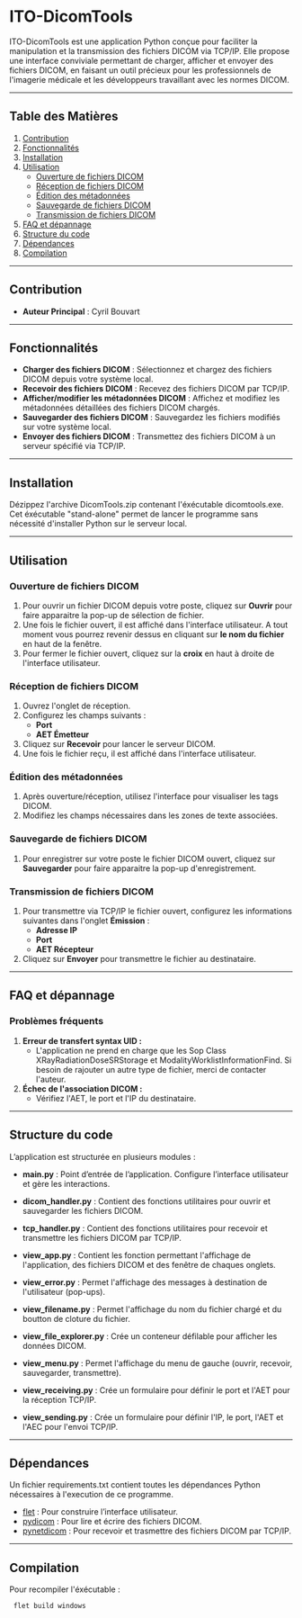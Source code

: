 # ITO-DicomTools

ITO-DicomTools est une application Python conçue pour faciliter la manipulation et la transmission des fichiers DICOM via TCP/IP. Elle propose une interface conviviale permettant de charger, afficher et envoyer des fichiers DICOM, en faisant un outil précieux pour les professionnels de l'imagerie médicale et les développeurs travaillant avec les normes DICOM.

---

## **Table des Matières**

1. [Contribution](#contribution)
2. [Fonctionnalités](#fonctionnalités)
3. [Installation](#installation)  
4. [Utilisation](#utilisation)  
   - [Ouverture de fichiers DICOM](#ouverture-de-fichiers-dicom)  
   - [Réception de fichiers DICOM](#réception-de-fichiers-dicom)  
   - [Édition des métadonnées](#édition-des-métadonnées)  
   - [Sauvegarde de fichiers DICOM](#sauvegarde-de-fichiers-dicom)  
   - [Transmission de fichiers DICOM](#transmission-de-fichiers-dicom)  
5. [FAQ et dépannage](#faq-et-dépannage)
6. [Structure du code](#structure-du-code)
7. [Dépendances](#dépendances)
8. [Compilation](#compilation)

---

## Contribution
- **Auteur Principal** : Cyril Bouvart

---

## Fonctionnalités

- **Charger des fichiers DICOM** : Sélectionnez et chargez des fichiers DICOM depuis votre système local.
- **Recevoir des fichiers DICOM** : Recevez des fichiers DICOM par TCP/IP.
- **Afficher/modifier les métadonnées DICOM** : Affichez et modifiez les métadonnées détaillées des fichiers DICOM chargés.
- **Sauvegarder des fichiers DICOM** : Sauvegardez les fichiers modifiés sur votre système local.
- **Envoyer des fichiers DICOM** : Transmettez des fichiers DICOM à un serveur spécifié via TCP/IP.  

---

## **Installation**

Dézippez l'archive DicomTools.zip contenant l'éxécutable dicomtools.exe. Cet éxécutable "stand-alone" permet de lancer le programme sans nécessité d'installer Python sur le serveur local.

---

## **Utilisation**

### **Ouverture de fichiers DICOM**
1. Pour ouvrir un fichier DICOM depuis votre poste, cliquez sur **Ouvrir** pour faire apparaitre la pop-up de sélection de fichier.
2. Une fois le fichier ouvert, il est affiché dans l'interface utilisateur. A tout moment vous pourrez revenir dessus en cliquant sur **le nom du fichier** en haut de la fenêtre.
3. Pour fermer le fichier ouvert, cliquez sur la **croix** en haut à droite de l'interface utilisateur.

### **Réception de fichiers DICOM**
1. Ouvrez l'onglet de réception.  
2. Configurez les champs suivants :  
   - **Port**  
   - **AET Émetteur**  
3. Cliquez sur **Recevoir** pour lancer le serveur DICOM.  
4. Une fois le fichier reçu, il est affiché dans l'interface utilisateur.  

### **Édition des métadonnées**
1. Après ouverture/réception, utilisez l'interface pour visualiser les tags DICOM.  
2. Modifiez les champs nécessaires dans les zones de texte associées.  

### **Sauvegarde de fichiers DICOM**
1. Pour enregistrer sur votre poste le fichier DICOM ouvert, cliquez sur **Sauvegarder** pour faire apparaitre la pop-up d'enregistrement.

### **Transmission de fichiers DICOM**
1. Pour transmettre via TCP/IP le fichier ouvert, configurez les informations suivantes dans l'onglet **Émission** :  
   - **Adresse IP**  
   - **Port**  
   - **AET Récepteur**  
2. Cliquez sur **Envoyer** pour transmettre le fichier au destinataire.  

---

## **FAQ et dépannage**

### **Problèmes fréquents**
1. **Erreur de transfert syntax UID :**
   - L'application ne prend en charge que les Sop Class XRayRadiationDoseSRStorage et ModalityWorklistInformationFind. Si besoin de rajouter un autre type de fichier, merci de contacter l'auteur.
3. **Échec de l'association DICOM :**
   - Vérifiez l'AET, le port et l'IP du destinataire.

---

## Structure du code

L’application est structurée en plusieurs modules :  

- **main.py** : Point d’entrée de l’application. Configure l’interface utilisateur et gère les interactions.  

- **dicom_handler.py** : Contient des fonctions utilitaires pour ouvrir et sauvegarder les fichiers DICOM.

- **tcp_handler.py** : Contient des fonctions utilitaires pour recevoir et transmettre les fichiers DICOM par TCP/IP.

- **view_app.py** : Contient les fonction permettant l'affichage de l'application, des fichiers DICOM et des fenêtre de chaques onglets.

- **view_error.py** : Permet l'affichage des messages à destination de l'utilisateur (pop-ups).

- **view_filename.py** : Permet l'affichage du nom du fichier chargé et du boutton de cloture du fichier.
 
- **view_file_explorer.py** : Crée un conteneur défilable pour afficher les données DICOM.
   
- **view_menu.py** : Permet l'affichage du menu de gauche (ouvrir, recevoir, sauvegarder, transmettre).
  
- **view_receiving.py** : Crée un formulaire pour définir le port et l'AET pour la réception TCP/IP.

- **view_sending.py** : Crée un formulaire pour définir l'IP, le port, l'AET et l'AEC pour l'envoi TCP/IP.
  
---

## Dépendances

Un fichier requirements.txt contient toutes les dépendances Python nécessaires à l'execution de ce programme.

- [flet](https://flet.dev/) : Pour construire l’interface utilisateur.  
- [pydicom](https://pydicom.github.io/) : Pour lire et écrire des fichiers DICOM.  
- [pynetdicom](https://pydicom.github.io/) : Pour recevoir et trasmettre des fichiers DICOM par TCP/IP.

---

## Compilation

Pour recompiler l'éxécutable : 
```bash
 flet build windows
 ```


